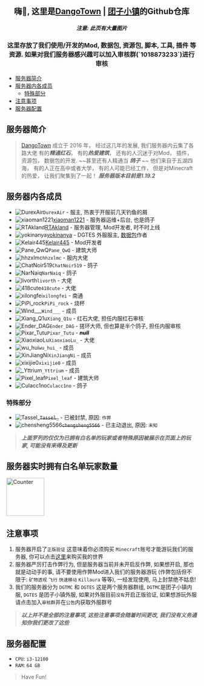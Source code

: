 <div align=center>

<h2>嗨👋, 这里是<a href="https://dgtmc.top">DangoTown</a> | <a href="https://dgtmc.top">团子小镇</a>的Github仓库</h2>

<h5>注意: 此页有大量图片</h5>

</div>

<div align=center>

<h3>这里存放了我们使用/开发的Mod, 数据包, 资源包, 脚本, 工具, 插件 等资源.
如果对我们服务器感兴趣可以加入审核群(`1018873233`)进行审核</h3>

</div>

<!-- TOC -->

* [服务器简介](#服务器简介)
* [服务器内各成员](#服务器内各成员)
    * [特殊部分](#特殊部分)
* [注意事项](#注意事项)
* [服务器配置](#服务器配置)

<!-- TOC -->

## 服务器简介

> [DangoTown](https://dgtmc.top) 成立于 2016 年， 经过这几年的发展, 我们服务器内云集了各路大佬
> 有的***精通红石***， 有的***热爱建筑***， 还有的人沉迷于对Mod， 插件， 资源包， 数据包的开发. ~~甚至还有人精通当
***鸽子*** ~~
> 他们来自于五湖四海， 有的人正在高中或者大学， 有的人可能已经工作， 但是对Minecraft的热爱， 让我们聚集到了一起！
> ***服务器版本目前是1.19.2***

## 服务器内各成员

* <img src="https://crafthead.net/avatar/DurexAir/16" alt="DurexAir">`DurexAir` - 服主, 热衷于开服前几天钓鱼的屑
* <img src="https://crafthead.net/avatar/xiaoman1221/16" alt="xiaoman1221">[xiaoman1221](https://yhdzz.cn) - 服务器运维+后台,
  也是鸽子
* <img src="https://crafthead.net/avatar/RTAkland/16" alt="RTAkland">[RTAkland](https://github.com/RTAkland) - 服务器管理,
  Mod开发者, 时不时上线
* <img src="https://crafthead.net/avatar/yokinanya/16" alt="yokinanya">[yokinanya](https://github.com/yokinanya) - DGTES
  外服服主, [数据包](https://github.com/DangoTown/DGT_Extra_datapack)作者
* <img src="https://crafthead.net/avatar/Kelair445/16" alt="Kelair445">[Kelair445](https://github.com/CaaMoe) - Mod开发者
* <img src="https://crafthead.net/avatar/Pane_Qwq/16" alt="Pane_QwQ">`Pane_QwQ` - 建筑大师
* <img src="https://crafthead.net/avatar/hhzxlmc/16" alt="hhzxlmc">`hhzxlmc` - 服内大佬
* <img src="https://crafthead.net/avatar/ChatNoir519/16" alt="ChatNoir519">`ChatNoir519` - 鸽子
* <img src="https://crafthead.net/avatar/NarNaiq/16" alt="NarNaiq">`NarNaiq` - 鸽子
* <img src="https://crafthead.net/avatar/livorth/16" alt="livorth">`livorth` - 大佬
* <img src="https://crafthead.net/avatar/418cute/16" alt="418cute">`418cute` - 大佬
* <img src="https://crafthead.net/avatar/xilongfei/16" alt="xilongfei">`xilongfei` - 南通
* <img src="https://crafthead.net/avatar/PiPi_rock/16" alt="PiPi_rock">`PiPi_rock` - 烧杯
* <img src="https://crafthead.net/avatar/Wind___/16" alt="Wind___">`Wind___` - 成员
* <img src="https://crafthead.net/avatar/Xiang_Q1u/16" alt="Xiang_Q1u">`Xiang_Q1u` - 红石大佬, 担任内服红石审核
* <img src="https://crafthead.net/avatar/Ender_DAG/16" alt="Ender_DAG">`Ender_DAG` - 搓环大师, 但也算是半个鸽子, 担任内服审核
* <img src="https://crafthead.net/avatar/Pixar_Tutu/16" alt="Pixar_Tutu">`Pixar_Tutu` - ***~~null~~***
* <img src="https://crafthead.net/avatar/XiaoxiaoLu/16" alt="XiaoxiaoLu">`XiaoxiaoLu_` - 大佬
* <img src="https://crafthead.net/avatar/wu_hui/16" alt="wu_hui" >`wu_hui_` - 成员
* <img src="https://crafthead.net/avatar/XinJiangNi/16" alt="XinJiangNi" >`XinJiangNi` - 成员
* <img src="https://crafthead.net/avatar/xixijie0/16" alt="xixijie0" >`xixijie0` - 成员
* <img src="https://crafthead.net/avatar/_Yttrium/16" alt="_Yttrium" >`_Yttrium` - 成员
* <img src="https://crafthead.net/avatar/Pixel_leaf/16" alt="Pixel_leaf">`Pixel_leaf` - 建筑大师
* <img src="https://crafthead.net/avatar/Culacc1no/16" alt="Culacc1no" >`Culacc1no` - 鸽子

### 特殊部分

* <img src="https://crafthead.net/avatar/Tassel_/16" alt="Tassel_">~~`Tassel_`~~ - 已被封禁, 原因: `作弊`
* <img src="https://crafthead.net/avatar/chensheng5566/16" alt="chensheng5566">~~`chengsheng5566`~~ - 已主动退出,
  原因: `未知`

> ***上面罗列的仅仅为已拥有白名单的玩家或者特殊原因被展示在页面上的玩家, 可能没有来得及更新***


## 服务器实时拥有白名单玩家数量

<img src="https://realtime.deta.dev/realtime" alt="Counter" width="100px">

## 注意事项

1. 服务器开启了`正版验证` 这意味着你必须购买 `Minecraft`账号才能游玩我们的服务器,
   你可以点击[这里](https://www.minecraft.net/zh-hans/get-minecraft)来购买我的世界
2. 服务器严厉打击作弊行为, 但是服务器当前并未开启反作弊, 如果想开启, 那也就是动动手的事,
   请不要使用作弊Mod进入我们的服务器游玩 (作弊包括但不限于: `矿物透视` `飞行` `快速移动` `Killaura` 等等), 一经发现使用,
   马上封禁绝不姑息!
3. 我们的服务器分为 `DGTMC` 和 `DGTES` 这是两个服务器群组, `DGTMC`是团子小镇内服, `DGTES` 是团子小镇外服,
   如果对外服目前`没有`开启正版验证, 如果想游玩外服 请点击加入`审核群`并在`公告`内获取外服群号

> ***以上并不是全部的注意事项, 这些注意事项会随着时间更改, 我们没有义务通知你我们更改了这些***

## 服务器配置

* `CPU`: `i3-12100`
* `RAM`: `64 GB`

> Have Fun!